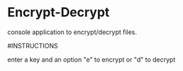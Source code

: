 # Encrypt-Decrypt

console application to encrypt/decrypt files.

#INSTRUCTIONS

enter a key and an option "e" to encrypt or "d" to decrypt 
